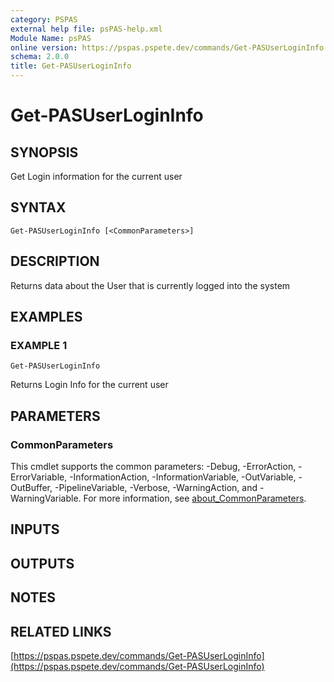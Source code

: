 ```yaml
---
category: PSPAS
external help file: psPAS-help.xml
Module Name: psPAS
online version: https://pspas.pspete.dev/commands/Get-PASUserLoginInfo
schema: 2.0.0
title: Get-PASUserLoginInfo
---
```


# Get-PASUserLoginInfo

## SYNOPSIS
Get Login information for the current user

## SYNTAX

```
Get-PASUserLoginInfo [<CommonParameters>]
```

## DESCRIPTION
Returns data about the User that is currently logged into the system

## EXAMPLES

### EXAMPLE 1
```
Get-PASUserLoginInfo
```

Returns Login Info for the current user

## PARAMETERS

### CommonParameters
This cmdlet supports the common parameters: -Debug, -ErrorAction, -ErrorVariable, -InformationAction, -InformationVariable, -OutVariable, -OutBuffer, -PipelineVariable, -Verbose, -WarningAction, and -WarningVariable. For more information, see [about_CommonParameters](http://go.microsoft.com/fwlink/?LinkID=113216).

## INPUTS

## OUTPUTS

## NOTES

## RELATED LINKS

[https://pspas.pspete.dev/commands/Get-PASUserLoginInfo](https://pspas.pspete.dev/commands/Get-PASUserLoginInfo)

